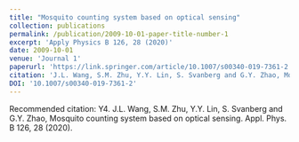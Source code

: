 ```yaml
---
title: "Mosquito counting system based on optical sensing"
collection: publications
permalink: /publication/2009-10-01-paper-title-number-1
excerpt: 'Apply Physics B 126, 28 (2020)'
date: 2009-10-01
venue: 'Journal 1'
paperurl: 'https://link.springer.com/article/10.1007/s00340-019-7361-2'
citation: 'J.L. Wang, S.M. Zhu, Y.Y. Lin, S. Svanberg and G.Y. Zhao, Mosquito counting system based on optical sensing. Appl. Phys. B 126, 28 (2020).'
DOI: '10.1007/s00340-019-7361-2'
---
```

Recommended citation: Y4.	J.L. Wang, S.M. Zhu, Y.Y. Lin, S. Svanberg and G.Y. Zhao, Mosquito counting system based on optical sensing. Appl. Phys. B 126, 28 (2020).
